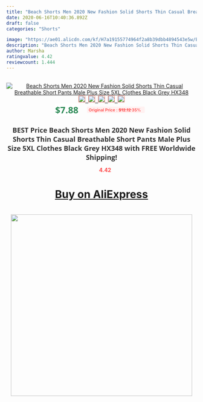 ```yaml
---
title: "Beach Shorts Men 2020 New Fashion Solid Shorts Thin Casual Breathable Short Pants Male Plus Size 5XL Clothes Black Grey HX348"
date: 2020-06-16T10:40:36.892Z
draft: false
categories: "Shorts"

image: "https://ae01.alicdn.com/kf/H7a19155774964f2a8b39dbb4894543e5w/Beach-Shorts-Men-2020-New-Fashion-Solid-Shorts-Thin-Casual-Breathable-Short-Pants-Male-Plus-Size.jpg"
description: "Beach Shorts Men 2020 New Fashion Solid Shorts Thin Casual Breathable Short Pants Male Plus Size 5XL Clothes Black Grey HX348"
author: Marsha
ratingvalue: 4.42
reviewcount: 1.444
---
```

<br>
<div style="text-align: center;">
<a href="https://s.click.aliexpress.com/e/_AbHJcv" target="_blank" rel="nofollow noopener noreferrer"><img alt="Beach Shorts Men 2020 New Fashion Solid Shorts Thin Casual Breathable Short Pants Male Plus Size 5XL Clothes Black Grey HX348" class="magnifier-image" src="https://ae01.alicdn.com/kf/H7a19155774964f2a8b39dbb4894543e5w/Beach-Shorts-Men-2020-New-Fashion-Solid-Shorts-Thin-Casual-Breathable-Short-Pants-Male-Plus-Size.jpg_640x640.jpg">
<br>
<img style="border:1px solid salmon" src="https://ae01.alicdn.com/kf/H7a19155774964f2a8b39dbb4894543e5w/Beach-Shorts-Men-2020-New-Fashion-Solid-Shorts-Thin-Casual-Breathable-Short-Pants-Male-Plus-Size.jpg_120x120.jpg">&nbsp;&nbsp;<img style="border:1px solid salmon" src="https://ae01.alicdn.com/kf/H8fcbb0219c1c41429a010b4f02c55216G/Beach-Shorts-Men-2020-New-Fashion-Solid-Shorts-Thin-Casual-Breathable-Short-Pants-Male-Plus-Size.jpg_120x120.jpg">&nbsp;&nbsp;<img style="border:1px solid salmon" src="https://ae01.alicdn.com/kf/Hb9946c2c9bd54cca98c9b859083c35ebb/Beach-Shorts-Men-2020-New-Fashion-Solid-Shorts-Thin-Casual-Breathable-Short-Pants-Male-Plus-Size.jpg_120x120.jpg">&nbsp;&nbsp;<img style="border:1px solid salmon" src="https://ae01.alicdn.com/kf/Hcabc8a77dbd84eab9d4aa9f54a7f649f5/Beach-Shorts-Men-2020-New-Fashion-Solid-Shorts-Thin-Casual-Breathable-Short-Pants-Male-Plus-Size.jpg_120x120.jpg">&nbsp;&nbsp;<img style="border:1px solid salmon" src="https://ae01.alicdn.com/kf/H9caf8ad285444ef3aa739fd5730f6d0d1/Beach-Shorts-Men-2020-New-Fashion-Solid-Shorts-Thin-Casual-Breathable-Short-Pants-Male-Plus-Size.jpg_120x120.jpg"></a></div><br0>
<div style="text-align: center;"><span style="background-color: white; border: 0px; box-sizing: border-box; color: seagreen; display: inline-block; font-family: &quot;open sans&quot; , &quot;arial&quot; , &quot;helvetica&quot; , sans-serif , &quot;heiti&quot;; font-size: 24px; font-stretch: inherit; font-weight: 700; line-height: inherit; margin: 0px 10px 0px 0px; padding: 0px; vertical-align: middle;">$7.88 </span>
<span style="background: rgb(255 , 241 , 241); border-radius: 3px; border: 0px; box-sizing: border-box; color: #ff4747; display: inline-block; font-family: inherit; font-size: 12px; font-stretch: inherit; font-style: inherit; font-variant: inherit; font-weight: 600; line-height: inherit; margin: 0px; padding: 2px 5px; transform: scale(0.9); vertical-align: middle;">Original Price : <b style="text-decoration: line-through;">$12.12 </b> 35%&nbsp;&nbsp;</span></div>
<h1 style="color: #333333; display: inline-block; font-family: &quot;open sans&quot; , &quot;arial&quot; , &quot;helvetica&quot; , sans-serif , &quot;heiti&quot;; font-size: 18px; font-stretch: inherit; font-weight: 700; text-align: center;">BEST Price Beach Shorts Men 2020 New Fashion Solid Shorts Thin Casual Breathable Short Pants Male Plus Size 5XL Clothes Black Grey HX348 with FREE Worldwide Shipping!</h1>
<div style="color: #ff4747; text-align: center;">
<img src="https://4.bp.blogspot.com/-M0ZcTcb-5uY/XleCXlxnR4I/AAAAAAAAAEc/OrjgMkXV1oMQFaCRZj5HQwOCBcu3w1FegCPcBGAYYCw/s1600/star.png" style="height: 15px;">&nbsp;<b>4.42</b></div>
<div class="button_cont" align="center"><a class="buynow_a" href="https://s.click.aliexpress.com/e/_AbHJcv" target="_blank" rel="nofollow noopener noreferrer"><H1>Buy on AliExpress</H1></a></div><br>
<div class="separator" style="clear: both; text-align: center;">
<img src="https://lh3.googleusercontent.com/-pTy5HemUv9M/XlePHvY0dAI/AAAAAAAAAE4/0nX5iRUoIWY8eMW9Dpxeirr157OZliDIgCLcBGAsYHQ/s1600/badge.gif" width="480">
</div>
